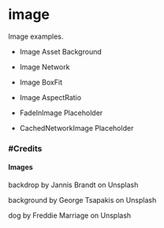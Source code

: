 # image

Image examples.

* Image Asset Background

* Image Network

* Image BoxFit

* Image AspectRatio

* FadeInImage Placeholder

* CachedNetworkImage Placeholder

### #Credits

#### Images

backdrop by Jannis Brandt on Unsplash

background by George Tsapakis on Unsplash

dog by Freddie Marriage on Unsplash